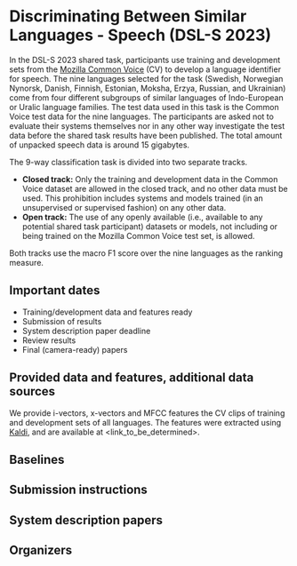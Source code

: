 # Discriminating Between Similar Languages - Speech (DSL-S 2023)

In the DSL-S 2023 shared task, participants use training and development sets from the [Mozilla Common Voice](https://commonvoice.mozilla.org) (CV) to develop a language identifier for speech. The nine languages selected for the task (Swedish, Norwegian Nynorsk, Danish, Finnish, Estonian, Moksha, Erzya, Russian, and Ukrainian) come from four different subgroups of similar languages of Indo-European or Uralic language families. The test data used in this task is the Common Voice test data for the nine languages. The participants are asked not to evaluate their systems themselves nor in any other way investigate the test data before the shared task results have been published. The total amount of unpacked speech data is around 15 gigabytes.

The 9-way classification task is divided into two separate tracks.
- **Closed track:** Only the training and development data in the Common Voice dataset are allowed in the closed track, and no other data must be used. This prohibition includes systems and models trained (in an unsupervised or supervised fashion) on any other data.
- **Open track:** The use of any openly available (i.e., available to any potential shared task participant) datasets or models, not including or being trained on the Mozilla Common Voice test set, is allowed.

Both tracks use the macro F1 score over the nine languages as the ranking measure.

## Important dates

- Training/development data and features ready
- Submission of results
- System description paper deadline
- Review results
- Final (camera-ready) papers

## Provided data and features, additional data sources

We provide i-vectors, x-vectors and MFCC features the CV clips
of training and development sets of all languages.
The features were extracted using [Kaldi](https://kaldi-asr.org/),
and are available at <link_to_be_determined>.

## Baselines

## Submission instructions

## System description papers

## Organizers
